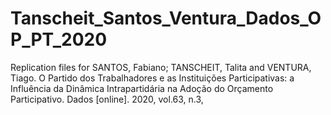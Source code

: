 # Tanscheit_Santos_Ventura_Dados_OP_PT_2020
Replication files for SANTOS, Fabiano; TANSCHEIT, Talita  and  VENTURA, Tiago. O Partido dos Trabalhadores e as Instituições Participativas: a Influência da Dinâmica Intrapartidária na Adoção do Orçamento Participativo. Dados [online]. 2020, vol.63, n.3, 
